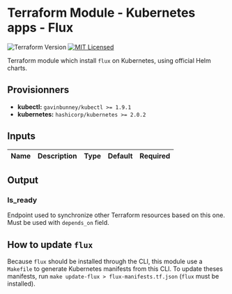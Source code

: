 # Terraform Module - Kubernetes apps - Flux

![Terraform Version](https://img.shields.io/badge/terraform-≥_0.14-blueviolet)
[![MIT Licensed](https://img.shields.io/badge/license-MIT-green.svg)](https://tldrlegal.com/license/mit-license)

Terraform module which install `flux` on Kubernetes, using official Helm charts.

## Provisionners

- **kubectl:** `gavinbunney/kubectl >= 1.9.1`
- **kubernetes:** `hashicorp/kubernetes >= 2.0.2`

## Inputs

| Name | Description | Type | Default | Required |
|------|-------------|------|---------|----------|

## Output

### Is_ready

Endpoint used to synchronize other Terraform resources based on this one. Must be used with `depends_on` field.

## How to update `flux`

Because `flux` should be installed through the CLI, this module use a `Makefile` to generate Kubernetes manifests from this CLI. To update theses manifests, run `make update-flux > flux-manifests.tf.json` (`flux` must be installed).
